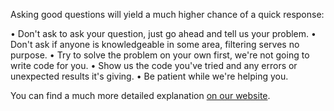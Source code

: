 Asking good questions will yield a much higher chance of a quick response:

• Don't ask to ask your question, just go ahead and tell us your problem. 
• Don't ask if anyone is knowledgeable in some area, filtering serves no purpose.
• Try to solve the problem on your own first, we're not going to write code for you.
• Show us the code you've tried and any errors or unexpected results it's giving.
• Be patient while we're helping you.

You can find a much more detailed explanation [on our website](https://pythondiscord.com/pages/asking-good-questions/).